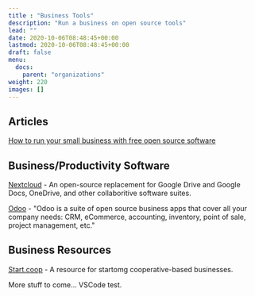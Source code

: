 ```yaml
---
title : "Business Tools"
description: "Run a business on open source tools"
lead: ""
date: 2020-10-06T08:48:45+00:00
lastmod: 2020-10-06T08:48:45+00:00
draft: false
menu:
  docs:
    parent: "organizations"
weight: 220
images: []
---
```



## Articles

[How to run your small business with free open source software](https://www.cio.com/article/288547/open-source-tools-how-to-run-your-small-business-with-free-open-source-software.html)

## Business/Productivity Software

[Nextcloud](https://nextcloud.com) - An open-source replacement for Google Drive and Google Docs, OneDrive, and other collaboritive software suites.

[Odoo](https://www.odoo.com) - "Odoo is a suite of open source business apps that cover all your company needs: CRM, eCommerce, accounting, inventory, point of sale, project management, etc."

## Business Resources

[Start.coop](https://www.start.coop) - A resource for startomg cooperative-based businesses.


More stuff to come...
VSCode test.

